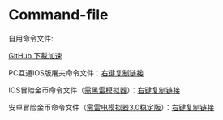 # Command-file
自用命令文件:

[GitHub 下載加速](https://shrill-pond-3e81.hunsh.workers.dev/)

PC互通IOS版屠夫命令文件：[右键复制链接](https://raw.githubusercontent.com/Kirito2121/Command-file/raw/main/IosTUFU.fatiao)

IOS冒险金币命令文件（[需黑雷模拟器](https://www.heilei.com/)）：[右键复制链接](https://raw.githubusercontent.com/Kirito2121/Command-file/main/IOS.fatiao)

安卓冒险金币命令文件（[需雷电模拟器3.0稳定版](https://www.ldmnq.com/)）：[右键复制链接](https://raw.githubusercontent.com/Kirito2121/Command-file/raw/main/Android.fatiao)
